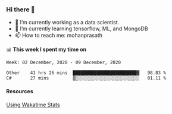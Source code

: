### Hi there 👋

- 🔭 I’m currently working as a data scientist.
- 🌱 I’m currently learning tensorflow, ML, and MongoDB
- 📫 How to reach me: mohanprasath

📊 **This week I spent my time on**
<!--START_SECTION:waka-->
```text
Week: 02 December, 2020 - 09 December, 2020

Other    41 hrs 26 mins  ████████████████████████▓   98.83 % 
C#       27 mins         ▒░░░░░░░░░░░░░░░░░░░░░░░░   01.11 % 
```
<!--END_SECTION:waka-->

#### Resources
[Using Wakatime Stats](https://github.com/marketplace/actions/waka-readme)
